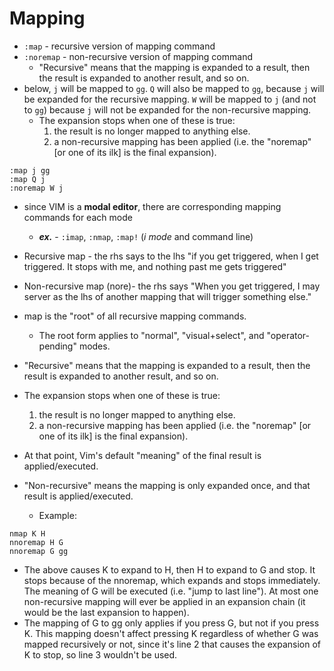 
# Mapping
- `:map` - recursive version of mapping command
- `:noremap` - non-recursive version of mapping command
    - "Recursive" means that the mapping is expanded to a result, then the result is expanded to another result, and so on.
- below, `j` will be mapped to `gg`. `Q` will also be mapped to `gg`, because `j` will be expanded for the recursive mapping. `W` will be  mapped to `j` (and not to `gg`) because `j` will not be expanded for the non-recursive mapping.
    - The expansion stops when one of these is true:
        1. the result is no longer mapped to anything else.
        2. a non-recursive mapping has been applied (i.e. the "noremap" [or one of its ilk] is the final expansion).
```
:map j gg
:map Q j
:noremap W j
```
- since VIM is a **modal editor**, there are corresponding mapping commands for each mode
    - ***ex.*** - `:imap`, `:nmap`, `:map!` (*i mode* and command line)

- Recursive map - the rhs says to the lhs "if you get triggered, when I get triggered. It stops with me, and nothing past me gets triggered"
- Non-recursive map (nore)- the rhs says "When you get triggered, I may server as the lhs of another mapping that will trigger something else."
- map is the "root" of all recursive mapping commands. 
    - The root form applies to "normal", "visual+select", and "operator-pending" modes. 
- "Recursive" means that the mapping is expanded to a result, then the result is expanded to another result, and so on.
- The expansion stops when one of these is true:
    1. the result is no longer mapped to anything else.
    2. a non-recursive mapping has been applied (i.e. the "noremap" [or one of its ilk] is the final expansion).
- At that point, Vim's default "meaning" of the final result is applied/executed.
- "Non-recursive" means the mapping is only expanded once, and that result is applied/executed.
    - Example:
```
nmap K H
nnoremap H G
nnoremap G gg
```
- The above causes K to expand to H, then H to expand to G and stop. It stops because of the nnoremap, which expands and stops immediately. The meaning of G will be executed (i.e. "jump to last line"). At most one non-recursive mapping will ever be applied in an expansion chain (it would be the last expansion to happen).
- The mapping of G to gg only applies if you press G, but not if you press K. This mapping doesn't affect pressing K regardless of whether G was mapped recursively or not, since it's line 2 that causes the expansion of K to stop, so line 3 wouldn't be used.
